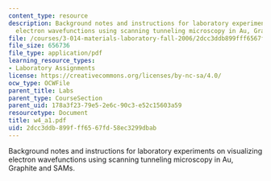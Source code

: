 ```yaml
---
content_type: resource
description: Background notes and instructions for laboratory experiments on visualizing
  electron wavefunctions using scanning tunneling microscopy in Au, Graphite and SAMs.
file: /courses/3-014-materials-laboratory-fall-2006/2dcc3ddb899fff6567fd58ec3299dbab_w4_a1.pdf
file_size: 656736
file_type: application/pdf
learning_resource_types:
- Laboratory Assignments
license: https://creativecommons.org/licenses/by-nc-sa/4.0/
ocw_type: OCWFile
parent_title: Labs
parent_type: CourseSection
parent_uid: 178a3f23-79e5-2e6c-90c3-e52c15603a59
resourcetype: Document
title: w4_a1.pdf
uid: 2dcc3ddb-899f-ff65-67fd-58ec3299dbab
---
```

Background notes and instructions for laboratory experiments on visualizing electron wavefunctions using scanning tunneling microscopy in Au, Graphite and SAMs.